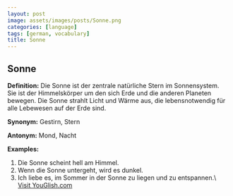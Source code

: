 ```yaml
---
layout: post
image: assets/images/posts/Sonne.png
categories: [language]
tags: [german, vocabulary]
title: Sonne
---
```


## Sonne

**Definition:** Die Sonne ist der zentrale natürliche Stern im Sonnensystem. Sie ist der Himmelskörper um den sich Erde und die anderen Planeten bewegen. Die Sonne strahlt Licht und Wärme aus, die lebensnotwendig für alle Lebewesen auf der Erde sind.

**Synonym:** Gestirn, Stern

**Antonym:** Mond, Nacht

**Examples:**

1. Die Sonne scheint hell am Himmel.
2. Wenn die Sonne untergeht, wird es dunkel.
3. Ich liebe es, im Sommer in der Sonne zu liegen und zu entspannen.\ <a id="yg-widget-0" class="youglish-widget" data-query="Sonne" data-lang="german" data-components="8412" data-auto-start="0" data-bkg-color="theme_light" data-title="How%20to%20pronounce%20Sonne%20in%20German"  rel="nofollow" href="https://youglish.com">Visit YouGlish.com</a><script async src="https://youglish.com/public/emb/widget.js" charset="utf-8"></script>